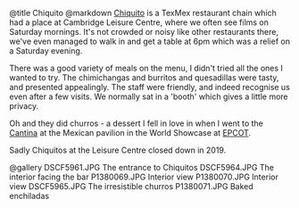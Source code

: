 @title		Chiquito
@markdown
[Chiquito](https://www.chiquito.co.uk) is a TexMex restaurant chain
which had a place at Cambridge Leisure Centre, where we often see films
on Saturday mornings. It's not crowded or noisy like other restaurants
there, we've even managed to walk in and get a table at 6pm which was
a relief on a Saturday evening.

There was a good variety of meals on the menu, I didn't tried all the ones
I wanted to try. The chimichangas and burritos and quesadillas were
tasty, and presented appealingly. The staff were friendly, and indeed
recognise us even after a few visits. We normally sat in a 'booth' which
gives a little more privacy.

Oh and they did churros - a dessert I fell in love in when I went to
the [Cantina](https://disneyworld.disney.go.com/en_GB/dining/epcot/cantina-de-san-angel/)
at the Mexican pavilion
in the World Showcase at [EPCOT](https://disneyworld.disney.go.com/en_GB/destinations/epcot/).

Sadly Chiquitos at the Leisure Centre closed down in 2019.

@gallery
DSCF5961.JPG		The entrance to Chiquitos
DSCF5964.JPG		The interior facing the bar
P1380069.JPG		Interior view
P1380070.JPG		Interior view
DSCF5965.JPG		The irresistible churros
P1380071.JPG		Baked enchiladas
